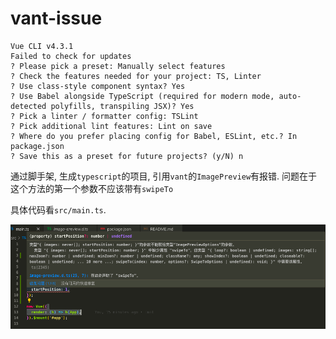# vant-issue

```
Vue CLI v4.3.1
Failed to check for updates
? Please pick a preset: Manually select features
? Check the features needed for your project: TS, Linter
? Use class-style component syntax? Yes
? Use Babel alongside TypeScript (required for modern mode, auto-detected polyfills, transpiling JSX)? Yes
? Pick a linter / formatter config: TSLint
? Pick additional lint features: Lint on save
? Where do you prefer placing config for Babel, ESLint, etc.? In package.json
? Save this as a preset for future projects? (y/N) n
```

通过脚手架, 生成`typescript`的项目, 引用`vant`的`ImagePreview`有报错. 问题在于这个方法的第一个参数不应该带有`swipeTo`

具体代码看`src/main.ts`.

![issue](./screenshot.png)